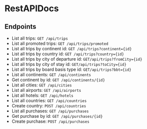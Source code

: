 # RestAPIDocs

## Endpoints

* List all trips: `GET /api/trips`
* List all promoted trips: `GET /api/trips/promoted`
* List all trips by continent id: `GET /api/trips?continent={id}`
* List all trips by country id: `GET /api/trips?country={id}`
* List all trips by city of departure id: `GET/api/trips?fromCity={id}`
* List all trips by city of stay id: `GET/api/trips?toCity={id}`
* List all trips by board basis type id: `GET/api/trips?bbt={id}`
* List all continents: `GET /api/continents`
* Get continent by id: `GET /api/continents/{id}`
* List all cities: `GET /api/cities`
* List all airports: `GET /api/airports`
* List all hotels: `GET /api/hotels`
* List all countries: `GET /api/countries`
* Create country: `POST /api/countries`
* List all purchases: `GET /api/purchases`
* Get purchase by id: `GET /api/purchases/{id}`
* Create purchase: `POST /api/purchases`
